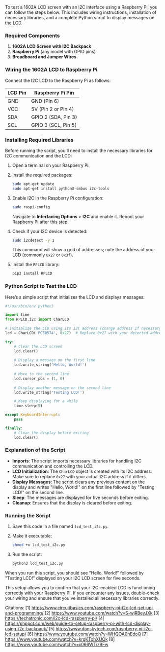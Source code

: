 
To test a 1602A LCD screen with an I2C interface using a Raspberry Pi, you can follow the steps below. This includes wiring instructions, installation of necessary libraries, and a complete Python script to display messages on the LCD.

### Required Components

1. **1602A LCD Screen with I2C Backpack**
2. **Raspberry Pi** (any model with GPIO pins)
3. **Breadboard and Jumper Wires**

### Wiring the 1602A LCD to Raspberry Pi

Connect the I2C LCD to the Raspberry Pi as follows:

| LCD Pin | Raspberry Pi Pin |
|---------|-------------------|
| GND     | GND (Pin 6)       |
| VCC     | 5V (Pin 2 or Pin 4) |
| SDA     | GPIO 2 (SDA, Pin 3) |
| SCL     | GPIO 3 (SCL, Pin 5) |

### Installing Required Libraries

Before running the script, you'll need to install the necessary libraries for I2C communication and the LCD:

1. Open a terminal on your Raspberry Pi.
2. Install the required packages:

   ```bash
   sudo apt-get update
   sudo apt-get install python3-smbus i2c-tools
   ```

3. Enable I2C in the Raspberry Pi configuration:

   ```bash
   sudo raspi-config
   ```

   Navigate to **Interfacing Options** > **I2C** and enable it. Reboot your Raspberry Pi after this step.

4. Check if your I2C device is detected:

   ```bash
   sudo i2cdetect -y 1
   ```

   This command will show a grid of addresses; note the address of your LCD (commonly `0x27` or `0x3f`).

5. Install the `RPLCD` library:

   ```bash
   pip3 install RPLCD
   ```

### Python Script to Test the LCD

Here’s a simple script that initializes the LCD and displays messages:

```python
#!/usr/bin/env python3

import time
from RPLCD.i2c import CharLCD

# Initialize the LCD using its I2C address (change address if necessary)
lcd = CharLCD('PCF8574', 0x27)  # Replace 0x27 with your detected address

try:
    # Clear the LCD screen
    lcd.clear()
    
    # Display a message on the first line
    lcd.write_string('Hello, World!')
    
    # Move to the second line
    lcd.cursor_pos = (1, 0)
    
    # Display another message on the second line
    lcd.write_string('Testing LCD!')

    # Keep displaying for a while
    time.sleep(5)

except KeyboardInterrupt:
    pass

finally:
    # Clear the display before exiting
    lcd.clear()
```

### Explanation of the Script

- **Imports**: The script imports necessary libraries for handling I2C communication and controlling the LCD.
- **LCD Initialization**: The `CharLCD` object is created with its I2C address. Make sure to replace `0x27` with your actual I2C address if it differs.
- **Display Messages**: The script clears any previous content on the display and writes "Hello, World!" on the first line followed by "Testing LCD!" on the second line.
- **Sleep**: The messages are displayed for five seconds before exiting.
- **Cleanup**: Ensures that the display is cleared before exiting.

### Running the Script

1. Save this code in a file named `lcd_test_i2c.py`.
2. Make it executable:

   ```bash
   chmod +x lcd_test_i2c.py
   ```

3. Run the script:

   ```bash
   python3 lcd_test_i2c.py
   ```

When you run this script, you should see "Hello, World!" followed by "Testing LCD!" displayed on your I2C LCD screen for five seconds.

This setup allows you to confirm that your I2C-enabled LCD is functioning correctly with your Raspberry Pi. If you encounter any issues, double-check your wiring and ensure that you've installed all necessary libraries correctly.

Citations:
[1] https://www.circuitbasics.com/raspberry-pi-i2c-lcd-set-up-and-programming/
[2] https://www.youtube.com/watch?v=S-wjRBeyJXk
[3] https://techatronic.com/i2c-lcd-raspberry-pi/
[4] https://phppot.com/web/guide-to-setup-raspberry-pi-with-lcd-display-using-i2c-backpack/
[5] https://www.donskytech.com/raspberry-pi-i2c-lcd-setup/
[6] https://www.youtube.com/watch?v=WHQOA0hEdoQ
[7] https://www.youtube.com/watch?v=krgKTohXUQk
[8] https://www.youtube.com/watch?v=x066WTiz9Fw